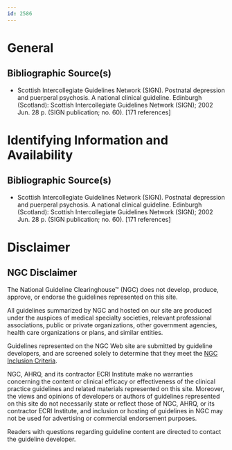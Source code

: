 ```yaml
---
id: 2586
---
```


# General

## Bibliographic Source(s)

- Scottish Intercollegiate Guidelines Network (SIGN). Postnatal depression and puerperal psychosis. A national clinical guideline. Edinburgh (Scotland): Scottish Intercollegiate Guidelines Network (SIGN); 2002 Jun. 28 p. (SIGN publication; no. 60). [171 references]

# Identifying Information and Availability

## Bibliographic Source(s)

- Scottish Intercollegiate Guidelines Network (SIGN). Postnatal depression and puerperal psychosis. A national clinical guideline. Edinburgh (Scotland): Scottish Intercollegiate Guidelines Network (SIGN); 2002 Jun. 28 p. (SIGN publication; no. 60). [171 references]

# Disclaimer

## NGC Disclaimer

The National Guideline Clearinghouse™ (NGC) does not develop, produce, approve, or endorse the guidelines represented on this site.

All guidelines summarized by NGC and hosted on our site are produced under the auspices of medical specialty societies, relevant professional associations, public or private organizations, other government agencies, health care organizations or plans, and similar entities.

Guidelines represented on the NGC Web site are submitted by guideline developers, and are screened solely to determine that they meet the [NGC Inclusion Criteria](/help-and-about/summaries/inclusion-criteria).

NGC, AHRQ, and its contractor ECRI Institute make no warranties concerning the content or clinical efficacy or effectiveness of the clinical practice guidelines and related materials represented on this site. Moreover, the views and opinions of developers or authors of guidelines represented on this site do not necessarily state or reflect those of NGC, AHRQ, or its contractor ECRI Institute, and inclusion or hosting of guidelines in NGC may not be used for advertising or commercial endorsement purposes.

Readers with questions regarding guideline content are directed to contact the guideline developer.


